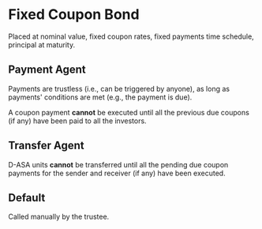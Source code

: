 # Fixed Coupon Bond

Placed at nominal value, fixed coupon rates, fixed payments time schedule, principal
at maturity.

## Payment Agent

Payments are trustless (i.e., can be triggered by anyone), as long as payments'
conditions are met (e.g., the payment is due).

A coupon payment **cannot** be executed until all the previous due coupons (if
any) have been paid to all the investors.

## Transfer Agent

D-ASA units **cannot** be transferred until all the pending due coupon payments
for the sender and receiver (if any) have been executed.

## Default

Called manually by the trustee.

